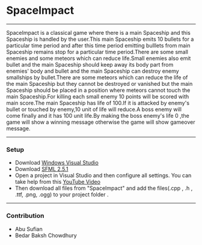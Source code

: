 # SpaceImpact
----
SpaceImpact is a classical game where there is a main Spaceship and this Spaceship is handled by the user.This main Spaceship emits 10 bullets for a particular time period and after this time period emitting bulllets from main Spaceship remains stop for a particular time period.There are some small enemies and some meteors which can reduce life.Small enemies also emit bullet and the main Spaceship should keep away its body part from enemies' body and bullet and the main Spaceship can destroy enemy smallships by bullet.There are some meteors which can reduce the life of the main Spaceship but they cannot be destroyed or vanished but the main Spaceship should be placed in a position where meteors cannot touch the main Spaceship.For killing each small enemy 10 points will be scored with main score.The main Spaceship has life of 100.If it is attacked by enemy's bullet or touched by enemy,10 unit of life will reduce.A boss enemy will come finally and it has 100 unit life.By making the boss enemy's life 0 ,the game will show a winning message otherwise the game will show gameover message.

--------------------------------------------------


### Setup
- Download [Windows Visual Studio](https://visualstudio.microsoft.com/downloads/) 
- Download [SFML 2.5.1](https://www.sfml-dev.org/download/sfml/2.5.1/)
- Open a project in Visual Studio and then configure all settings.
  You can take help from this [YouTube Video](https://www.youtube.com/watch?v=Z6alClFOGoM&list=PLRtjMdoYXLf776y4K432eL_qPw4na_py3&index=2)
- Then download all files from "SpaceImpact" and add the files(.cpp , .h , .ttf, .png, .ogg) to your project folder .

---------------------

### Contribution
- Abu Sufian
- Bedar Baksh Chowdhury
